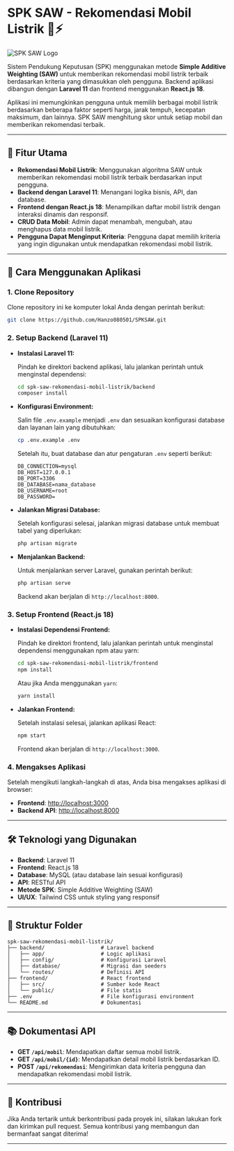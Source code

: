# SPK SAW - Rekomendasi Mobil Listrik 🚗⚡

![SPK SAW Logo](https://img.icons8.com/ios/452/electric-car.png)

Sistem Pendukung Keputusan (SPK) menggunakan metode **Simple Additive Weighting (SAW)** untuk memberikan rekomendasi mobil listrik terbaik berdasarkan kriteria yang dimasukkan oleh pengguna. Backend aplikasi dibangun dengan **Laravel 11** dan frontend menggunakan **React.js 18**.

Aplikasi ini memungkinkan pengguna untuk memilih berbagai mobil listrik berdasarkan beberapa faktor seperti harga, jarak tempuh, kecepatan maksimum, dan lainnya. SPK SAW menghitung skor untuk setiap mobil dan memberikan rekomendasi terbaik.

---

## 🔧 Fitur Utama

- **Rekomendasi Mobil Listrik**: Menggunakan algoritma SAW untuk memberikan rekomendasi mobil listrik terbaik berdasarkan input pengguna.
- **Backend dengan Laravel 11**: Menangani logika bisnis, API, dan database.
- **Frontend dengan React.js 18**: Menampilkan daftar mobil listrik dengan interaksi dinamis dan responsif.
- **CRUD Data Mobil**: Admin dapat menambah, mengubah, atau menghapus data mobil listrik.
- **Pengguna Dapat Menginput Kriteria**: Pengguna dapat memilih kriteria yang ingin digunakan untuk mendapatkan rekomendasi mobil listrik.

---

## 🚀 Cara Menggunakan Aplikasi

### 1. **Clone Repository**

Clone repository ini ke komputer lokal Anda dengan perintah berikut:

```bash
git clone https://github.com/Hanzo080501/SPKSAW.git
```

### 2. **Setup Backend (Laravel 11)**

- **Instalasi Laravel 11:**

  Pindah ke direktori backend aplikasi, lalu jalankan perintah untuk menginstal dependensi:

  ```bash
  cd spk-saw-rekomendasi-mobil-listrik/backend
  composer install
  ```

- **Konfigurasi Environment:**

  Salin file `.env.example` menjadi `.env` dan sesuaikan konfigurasi database dan layanan lain yang dibutuhkan:

  ```bash
  cp .env.example .env
  ```

  Setelah itu, buat database dan atur pengaturan `.env` seperti berikut:

  ```env
  DB_CONNECTION=mysql
  DB_HOST=127.0.0.1
  DB_PORT=3306
  DB_DATABASE=nama_database
  DB_USERNAME=root
  DB_PASSWORD=
  ```

- **Jalankan Migrasi Database:**

  Setelah konfigurasi selesai, jalankan migrasi database untuk membuat tabel yang diperlukan:

  ```bash
  php artisan migrate
  ```

- **Menjalankan Backend:**

  Untuk menjalankan server Laravel, gunakan perintah berikut:

  ```bash
  php artisan serve
  ```

  Backend akan berjalan di `http://localhost:8000`.

### 3. **Setup Frontend (React.js 18)**

- **Instalasi Dependensi Frontend:**

  Pindah ke direktori frontend, lalu jalankan perintah untuk menginstal dependensi menggunakan npm atau yarn:

  ```bash
  cd spk-saw-rekomendasi-mobil-listrik/frontend
  npm install
  ```

  Atau jika Anda menggunakan `yarn`:

  ```bash
  yarn install
  ```

- **Jalankan Frontend:**

  Setelah instalasi selesai, jalankan aplikasi React:

  ```bash
  npm start
  ```

  Frontend akan berjalan di `http://localhost:3000`.

### 4. **Mengakses Aplikasi**

Setelah mengikuti langkah-langkah di atas, Anda bisa mengakses aplikasi di browser:

- **Frontend**: [http://localhost:3000](http://localhost:3000)
- **Backend API**: [http://localhost:8000](http://localhost:8000)

---

## 🛠 Teknologi yang Digunakan

- **Backend**: Laravel 11
- **Frontend**: React.js 18
- **Database**: MySQL (atau database lain sesuai konfigurasi)
- **API**: RESTful API
- **Metode SPK**: Simple Additive Weighting (SAW)
- **UI/UX**: Tailwind CSS untuk styling yang responsif

---

## 📄 Struktur Folder

```plaintext
spk-saw-rekomendasi-mobil-listrik/
├── backend/                  # Laravel backend
│   ├── app/                  # Logic aplikasi
│   ├── config/               # Konfigurasi Laravel
│   ├── database/             # Migrasi dan seeders
│   └── routes/               # Definisi API
├── frontend/                 # React frontend
│   ├── src/                  # Sumber kode React
│   └── public/               # File statis
├── .env                      # File konfigurasi environment
└── README.md                 # Dokumentasi
```

---

## 📚 Dokumentasi API

- **GET `/api/mobil`**: Mendapatkan daftar semua mobil listrik.
- **GET `/api/mobil/{id}`**: Mendapatkan detail mobil listrik berdasarkan ID.
- **POST `/api/rekomendasi`**: Mengirimkan data kriteria pengguna dan mendapatkan rekomendasi mobil listrik.

---

## 💬 Kontribusi

Jika Anda tertarik untuk berkontribusi pada proyek ini, silakan lakukan fork dan kirimkan pull request. Semua kontribusi yang membangun dan bermanfaat sangat diterima!

---
